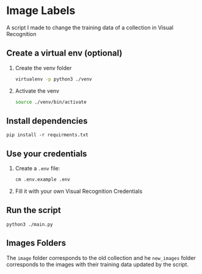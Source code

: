 # Image Labels

A script I made to change the training data of a collection in Visual Recognition

## Create a virtual env (optional)

1. Create the venv folder

    ```bash
    virtualenv -p python3 ./venv
    ```

2. Activate the venv

    ```bash
    source ./venv/bin/activate
    ```

## Install dependencies

```
pip install -r requirments.txt
```

## Use your credentials

1. Create a `.env` file:

    ```bash
    cm .env.example .env
    ```
 
2. Fill it with your own Visual Recognition Credentials

## Run the script

```
python3 ./main.py
```

## Images Folders

The `image` folder corresponds to the old collection and he `new_images` folder corresponds to the images with their training data updated by the script.
